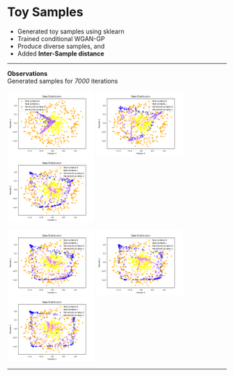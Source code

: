 # Toy Samples
* Generated toy samples using sklearn
* Trained conditional WGAN-GP
* Produce diverse samples, and
* Added **Inter-Sample distance**
---

**Observations**   
Generated samples for *7000* iterations 
<p float="left">
<img src="images/sample_1.png" width="200" />
<img src="images/sample_3.png" width="200" />
<img src="images/sample_4.png" width="200" /></p>
<p float="left">
<img src="images/sample_5.png" width="200" />
<img src="images/sample_6.png" width="200" />
<img src="images/sample_7.png" width="200" /></p>

---
